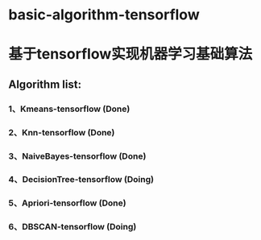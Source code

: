 # basic-algorithm-tensorflow
# 基于tensorflow实现机器学习基础算法
## Algorithm list:
### 1、Kmeans-tensorflow (Done)
### 2、Knn-tensorflow (Done)
### 3、NaiveBayes-tensorflow (Done)
### 4、DecisionTree-tensorflow (Doing)
### 5、Apriori-tensorflow (Done)
### 6、DBSCAN-tensorflow (Doing)
